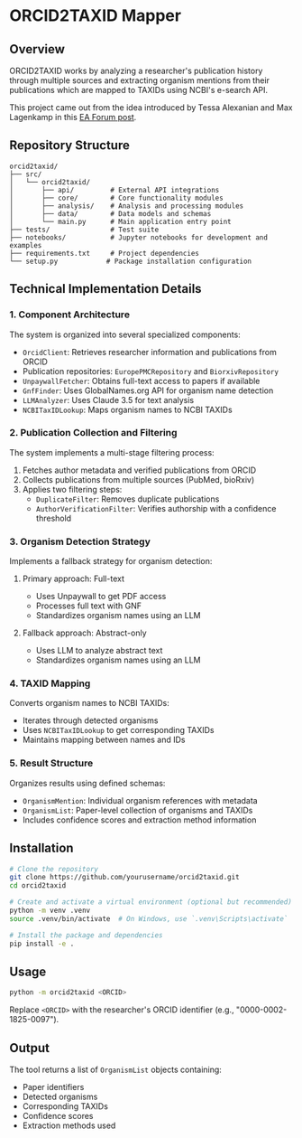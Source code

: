# ORCID2TAXID Mapper

## Overview

ORCID2TAXID works by analyzing a researcher's publication history through multiple sources and extracting organism mentions from their publications which are mapped to TAXIDs using NCBI's e-search API. 

This project came out from the idea introduced by Tessa Alexanian and Max Lagenkamp in this [EA Forum post](https://forum.effectivealtruism.org/posts/RwMpnHwqhTZ2rrwbr/five-tractable-biosecurity-projects-you-could-start-tomorrow).

## Repository Structure

```
orcid2taxid/
├── src/
│   └── orcid2taxid/
│       ├── api/         # External API integrations
│       ├── core/        # Core functionality modules
│       ├── analysis/    # Analysis and processing modules
│       ├── data/        # Data models and schemas
│       └── main.py      # Main application entry point
├── tests/               # Test suite
├── notebooks/           # Jupyter notebooks for development and examples
├── requirements.txt     # Project dependencies
└── setup.py            # Package installation configuration
```

## Technical Implementation Details

### 1. Component Architecture
The system is organized into several specialized components:
- `OrcidClient`: Retrieves researcher information and publications from ORCID
- Publication repositories: `EuropePMCRepository` and `BiorxivRepository`
- `UnpaywallFetcher`: Obtains full-text access to papers if available
- `GnfFinder`: Uses GlobalNames.org API for organism name detection
- `LLMAnalyzer`: Uses Claude 3.5 for text analysis
- `NCBITaxIDLookup`: Maps organism names to NCBI TAXIDs

### 2. Publication Collection and Filtering
The system implements a multi-stage filtering process:
1. Fetches author metadata and verified publications from ORCID
2. Collects publications from multiple sources (PubMed, bioRxiv)
3. Applies two filtering steps:
   - `DuplicateFilter`: Removes duplicate publications
   - `AuthorVerificationFilter`: Verifies authorship with a confidence threshold

### 3. Organism Detection Strategy
Implements a fallback strategy for organism detection:
1. Primary approach: Full-text
   - Uses Unpaywall to get PDF access
   - Processes full text with GNF
   - Standardizes organism names using an LLM

2. Fallback approach: Abstract-only
   - Uses LLM to analyze abstract text
   - Standardizes organism names using an LLM

### 4. TAXID Mapping
Converts organism names to NCBI TAXIDs:
- Iterates through detected organisms
- Uses `NCBITaxIDLookup` to get corresponding TAXIDs
- Maintains mapping between names and IDs

### 5. Result Structure
Organizes results using defined schemas:
- `OrganismMention`: Individual organism references with metadata
- `OrganismList`: Paper-level collection of organisms and TAXIDs
- Includes confidence scores and extraction method information

## Installation

```bash
# Clone the repository
git clone https://github.com/yourusername/orcid2taxid.git
cd orcid2taxid

# Create and activate a virtual environment (optional but recommended)
python -m venv .venv
source .venv/bin/activate  # On Windows, use `.venv\Scripts\activate`

# Install the package and dependencies
pip install -e .
```

## Usage

```bash
python -m orcid2taxid <ORCID>
```

Replace `<ORCID>` with the researcher's ORCID identifier (e.g., "0000-0002-1825-0097").

## Output

The tool returns a list of `OrganismList` objects containing:
- Paper identifiers
- Detected organisms
- Corresponding TAXIDs
- Confidence scores
- Extraction methods used
